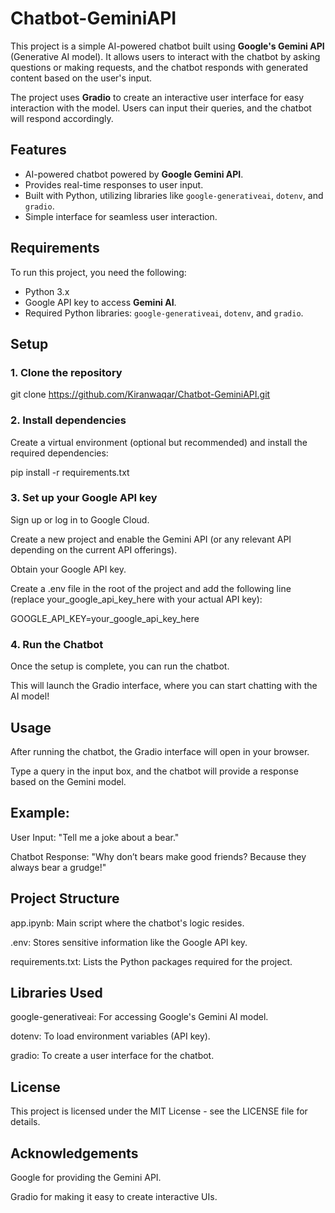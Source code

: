 # Chatbot-GeminiAPI

This project is a simple AI-powered chatbot built using **Google's Gemini API** (Generative AI model). It allows users to interact with the chatbot by asking questions or making requests, and the chatbot responds with generated content based on the user's input.

The project uses **Gradio** to create an interactive user interface for easy interaction with the model. Users can input their queries, and the chatbot will respond accordingly.

## Features

- AI-powered chatbot powered by **Google Gemini API**.
- Provides real-time responses to user input.
- Built with Python, utilizing libraries like `google-generativeai`, `dotenv`, and `gradio`.
- Simple interface for seamless user interaction.

## Requirements

To run this project, you need the following:

- Python 3.x
- Google API key to access **Gemini AI**.
- Required Python libraries: `google-generativeai`, `dotenv`, and `gradio`.

## Setup

### 1. Clone the repository

git clone https://github.com/Kiranwaqar/Chatbot-GeminiAPI.git

### 2. Install dependencies

Create a virtual environment (optional but recommended) and install the required dependencies:

pip install -r requirements.txt

### 3. Set up your Google API key
Sign up or log in to Google Cloud.

Create a new project and enable the Gemini API (or any relevant API depending on the current API offerings).

Obtain your Google API key.

Create a .env file in the root of the project and add the following line (replace your_google_api_key_here with your actual API key):

GOOGLE_API_KEY=your_google_api_key_here

### 4. Run the Chatbot
Once the setup is complete, you can run the chatbot.

This will launch the Gradio interface, where you can start chatting with the AI model!

## Usage
After running the chatbot, the Gradio interface will open in your browser.

Type a query in the input box, and the chatbot will provide a response based on the Gemini model.

## Example:
User Input: "Tell me a joke about a bear."

Chatbot Response: "Why don’t bears make good friends? Because they always bear a grudge!"

## Project Structure
app.ipynb: Main script where the chatbot's logic resides.

.env: Stores sensitive information like the Google API key.

requirements.txt: Lists the Python packages required for the project.

## Libraries Used
google-generativeai: For accessing Google's Gemini AI model.

dotenv: To load environment variables (API key).

gradio: To create a user interface for the chatbot.

## License
This project is licensed under the MIT License - see the LICENSE file for details.

## Acknowledgements
Google for providing the Gemini API.

Gradio for making it easy to create interactive UIs.

